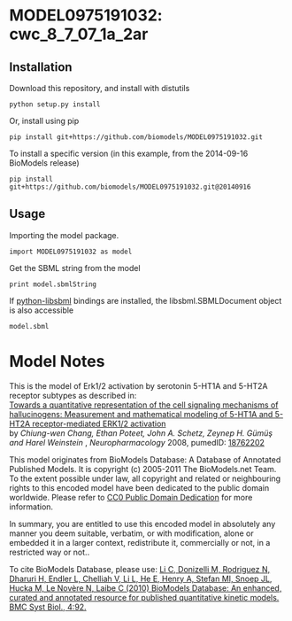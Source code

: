 # MODEL0975191032: cwc_8_7_07_1a_2ar

## Installation

Download this repository, and install with distutils

`python setup.py install`

Or, install using pip

`pip install git+https://github.com/biomodels/MODEL0975191032.git`

To install a specific version (in this example, from the 2014-09-16 BioModels release)

`pip install git+https://github.com/biomodels/MODEL0975191032.git@20140916`

## Usage

Importing the model package.

`import MODEL0975191032 as model`

Get the SBML string from the model

`print model.sbmlString`

If [python-libsbml](https://pypi.python.org/pypi/python-libsbml) bindings are
installed, the libsbml.SBMLDocument object is also accessible

`model.sbml`


# Model Notes


This is the model of Erk1/2 activation by serotonin 5-HT1A and 5-HT2A receptor
subtypes as described in:  
[Towards a quantitative representation of the cell signaling mechanisms of
hallucinogens: Measurement and mathematical modeling of 5-HT1A and 5-HT2A
receptor-mediated ERK1/2
activation](http://dx.doi.org/10.1016/j.neuropharm.2008.07.049)  
by _Chiung-wen Chang, Ethan Poteet, John A. Schetz, Zeynep H. Gümüş and Harel
Weinstein_ , _Neuropharmacology_ 2008, pumedID:
[18762202](http://www.ncbi.nlm.nih.gov/pubmed/18762202)

This model originates from BioModels Database: A Database of Annotated
Published Models. It is copyright (c) 2005-2011 The BioModels.net Team.  
To the extent possible under law, all copyright and related or neighbouring
rights to this encoded model have been dedicated to the public domain
worldwide. Please refer to [CC0 Public Domain
Dedication](http://creativecommons.org/publicdomain/zero/1.0/) for more
information.

In summary, you are entitled to use this encoded model in absolutely any
manner you deem suitable, verbatim, or with modification, alone or embedded it
in a larger context, redistribute it, commercially or not, in a restricted way
or not..  
  
To cite BioModels Database, please use: [Li C, Donizelli M, Rodriguez N,
Dharuri H, Endler L, Chelliah V, Li L, He E, Henry A, Stefan MI, Snoep JL,
Hucka M, Le Novère N, Laibe C (2010) BioModels Database: An enhanced, curated
and annotated resource for published quantitative kinetic models. BMC Syst
Biol., 4:92.](http://www.ncbi.nlm.nih.gov/pubmed/20587024)


